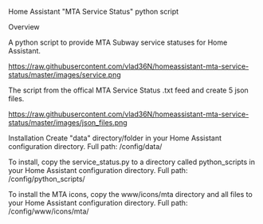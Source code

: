 Home Assistant "MTA Service Status" python script

Overview

A python script to provide MTA Subway service statuses for Home Assistant. 

https://raw.githubusercontent.com/vlad36N/homeassistant-mta-service-status/master/images/service.png

The script from the offical MTA Service Status .txt feed and create 5 json files.

https://raw.githubusercontent.com/vlad36N/homeassistant-mta-service-status/master/images/json_files.png



Installation
Create "data" directory/folder in your Home Assistant configuration directory.
Full path: /config/data/

To install, copy the service_status.py to a directory called python_scripts in your Home Assistant configuration directory.
Full path: /config/python_scripts/

To install the MTA icons, copy the www/icons/mta directory and all files to your Home Assistant configuration directory.
Full path: /config/www/icons/mta/

